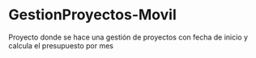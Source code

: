 # GestionProyectos-Movil
Proyecto donde se hace una gestión de proyectos con fecha de inicio y calcula el presupuesto por mes
